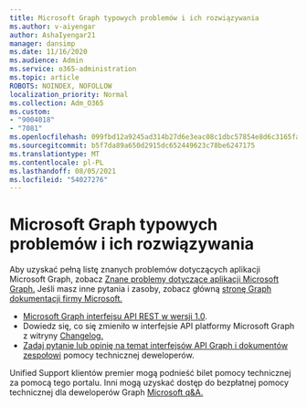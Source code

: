 ```yaml
---
title: Microsoft Graph typowych problemów i ich rozwiązywania
ms.author: v-aiyengar
author: AshaIyengar21
manager: dansimp
ms.date: 11/16/2020
ms.audience: Admin
ms.service: o365-administration
ms.topic: article
ROBOTS: NOINDEX, NOFOLLOW
localization_priority: Normal
ms.collection: Adm_O365
ms.custom:
- "9004018"
- "7081"
ms.openlocfilehash: 099fbd12a9245ad314b27d6e3eac08c1dbc57854e8d6c3165fac81141d83bde6
ms.sourcegitcommit: b5f7da89a650d2915dc652449623c78be6247175
ms.translationtype: MT
ms.contentlocale: pl-PL
ms.lasthandoff: 08/05/2021
ms.locfileid: "54027276"
---
```

# <a name="microsoft-graph-common-issues-and-resolutions"></a>Microsoft Graph typowych problemów i ich rozwiązywania

Aby uzyskać pełną listę znanych problemów dotyczących aplikacji Microsoft Graph, zobacz [Znane problemy dotyczące aplikacji Microsoft Graph.](https://docs.microsoft.com/graph/known-issues) Jeśli masz inne pytania i zasoby, zobacz główną [stronę Graph dokumentacji firmy Microsoft.](https://docs.microsoft.com/graph/)

- [Microsoft Graph interfejsu API REST w wersji 1.0](https://docs.microsoft.com/graph/api/overview?toc=.%2Fref%2Ftoc.json&view=graph-rest-1.0).
- Dowiedz się, co się zmieniło w interfejsie API platformy Microsoft Graph z witryny [Changelog.](https://docs.microsoft.com/graph/changelog) 
- [Zadaj pytanie lub opinię na temat interfejsów API Graph i dokumentów zespołowi](https://aka.ms/GraphDeveloperSupport) pomocy technicznej deweloperów.

Unified Support klientów premier mogą podnieść bilet pomocy technicznej za pomocą tego portalu. Inni mogą uzyskać dostęp do bezpłatnej pomocy technicznej dla deweloperów Graph [Microsoft q&A.](https://aka.ms/AskGraph)
